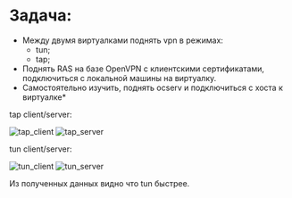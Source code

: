 # Задача:
* Между двумя виртуалками поднять vpn в режимах:
    * tun;
    * tap;
* Поднять RAS на базе OpenVPN с клиентскими сертификатами, подключиться с локальной машины на виртуалку.
* Самостоятельно изучить, поднять ocserv и подключиться с хоста к виртуалке*

tap client/server:

![tap_client](https://github.com/IvanSataev/OTUS/assets/17563920/5eb2593e-45c4-4abf-b3b9-a4f7f69a5ced)
![tap_server](https://github.com/IvanSataev/OTUS/assets/17563920/fb20eafd-5aea-4b10-9ad2-62c81daccd58)

tun client/server:

![tun_client](https://github.com/IvanSataev/OTUS/assets/17563920/7847508f-598f-4c54-a342-800f86af628c)
![tun_server](https://github.com/IvanSataev/OTUS/assets/17563920/75bf5030-042e-4869-afb3-0bb424b78ba9)

Из полученных данных видно что tun быстрее. 
